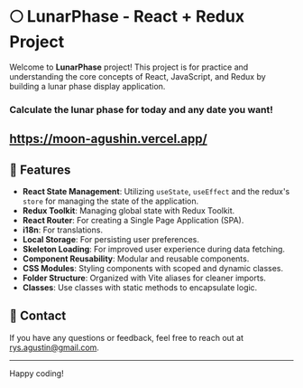 # 🌕 LunarPhase - React + Redux Project

Welcome to **LunarPhase** project! This project is for practice and understanding the core concepts of React, JavaScript, and Redux by building a lunar phase display application. 

### Calculate the lunar phase for today and any date you want!
## https://moon-agushin.vercel.app/

## 🚀 Features

- **React State Management**: Utilizing `useState`, `useEffect` and the redux's `store` for managing the state of the application.
- **Redux Toolkit**: Managing global state with Redux Toolkit.
- **React Router**: For creating a Single Page Application (SPA).
- **i18n**: For translations.
- **Local Storage**: For persisting user preferences.
- **Skeleton Loading**: For improved user experience during data fetching.
- **Component Reusability**: Modular and reusable components.
- **CSS Modules**: Styling components with scoped and dynamic classes.
- **Folder Structure**: Organized with Vite aliases for cleaner imports.
- **Classes**: Use classes with static methods to encapsulate logic.

## 📧 Contact

If you have any questions or feedback, feel free to reach out at [rys.agustin@gmail.com](mailto:rys.agustin@gmail.com).

---

Happy coding!
